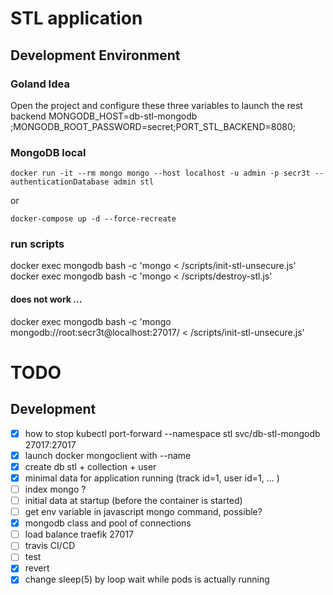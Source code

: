 # STL application
## Development Environment
### Goland Idea
Open the project and configure these three variables to launch the rest backend
MONGODB_HOST=db-stl-mongodb ;MONGODB_ROOT_PASSWORD=secret;PORT_STL_BACKEND=8080;

### MongoDB local
    docker run -it --rm mongo mongo --host localhost -u admin -p secr3t --authenticationDatabase admin stl

or

    docker-compose up -d --force-recreate


### run scripts 
docker exec mongodb bash -c 'mongo < /scripts/init-stl-unsecure.js'
docker exec mongodb bash -c 'mongo < /scripts/destroy-stl.js' 

#### does not work ...
docker exec mongodb bash -c 'mongo mongodb://root:secr3t@localhost:27017/ < /scripts/init-stl-unsecure.js'


# TODO
## Development
- [x] how to stop kubectl port-forward --namespace stl svc/db-stl-mongodb 27017:27017
- [x] launch docker mongoclient with --name
- [x] create db stl + collection + user
- [x] minimal data for application running (track id=1, user id=1, ... )
- [ ] index mongo ?
- [ ] initial data at startup (before the container is started)
- [ ] get env variable in javascript mongo command, possible?
- [x] mongodb class and pool of connections
- [ ] load balance traefik 27017
- [ ] travis CI/CD
- [ ] test
- [x] revert
- [x] change sleep(5) by loop wait while pods is actually running
